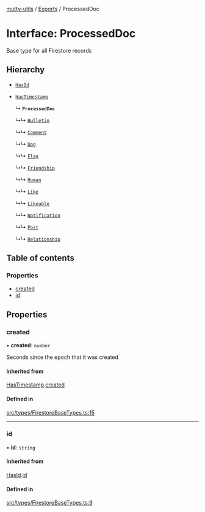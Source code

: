 [mutty-utils](../README.md) / [Exports](../modules.md) / ProcessedDoc

# Interface: ProcessedDoc

Base type for all Firestore records

## Hierarchy

- [`HasId`](HasId.md)

- [`HasTimestamp`](HasTimestamp.md)

  ↳ **`ProcessedDoc`**

  ↳↳ [`Bulletin`](Bulletin.md)

  ↳↳ [`Comment`](Comment.md)

  ↳↳ [`Dog`](Dog.md)

  ↳↳ [`Flag`](Flag.md)

  ↳↳ [`Friendship`](Friendship.md)

  ↳↳ [`Human`](Human.md)

  ↳↳ [`Like`](Like.md)

  ↳↳ [`Likeable`](Likeable.md)

  ↳↳ [`Notification`](Notification.md)

  ↳↳ [`Post`](Post.md)

  ↳↳ [`Relationship`](Relationship.md)

## Table of contents

### Properties

- [created](ProcessedDoc.md#created)
- [id](ProcessedDoc.md#id)

## Properties

### created

• **created**: `number`

Seconds since the epoch that it was created

#### Inherited from

[HasTimestamp](HasTimestamp.md).[created](HasTimestamp.md#created)

#### Defined in

[src/types/FirestoreBaseTypes.ts:15](https://github.com/jonlaing/mutty-utils/blob/f9c02d2/src/types/FirestoreBaseTypes.ts#L15)

___

### id

• **id**: `string`

#### Inherited from

[HasId](HasId.md).[id](HasId.md#id)

#### Defined in

[src/types/FirestoreBaseTypes.ts:9](https://github.com/jonlaing/mutty-utils/blob/f9c02d2/src/types/FirestoreBaseTypes.ts#L9)
